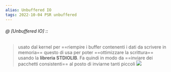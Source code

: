 ```yaml
---
alias: Unbuffered IO
tags: 2022-10-04 PSR unbuffered
---
```


###### @ [Unbuffered IO] ::
> usato dal kernel per ==riempire i buffer contenenti i dati da scrivere in memoria== questo di usa per poter ==ottimizzare la scrittura== usando la **libreria STDIOLIB**. Fa quindi in modo da ==inviare dei pacchetti consistenti== al posto di inviarne tanti piccoli
> ![](Uni/PSR/img/unbuffio.jpeg)
<!--ID: 1671873286118-->
